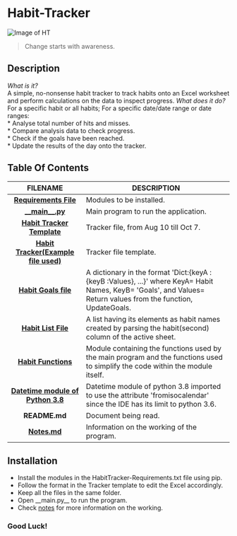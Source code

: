 # **Habit-Tracker**

![Image of HT](https://media.giphy.com/media/Zr9FfobRExF6FuRsJr/giphy.gif)    

> Change starts with awareness.
  
## Description
 *What is it?*  
 A simple, no-nonsense habit tracker to track habits onto an Excel worksheet and perform calculations on the data to inspect progress.
 *What does it do?*  
    For a specific habit or all habits; For a specific date/date range or date ranges:  
    * Analyse total number of hits and misses.  
    * Compare analysis data to check progress.  
    * Check if the goals have been reached.  
    * Update the results of the day onto the tracker.  
  
## Table Of Contents
 FILENAME | DESCRIPTION 
  :---:|--- 
[__Requirements File__](docs/HabitTracker-Requirements.txt)| Modules to be installed.
[\_\___main\_\_.py__](__main__.py)| Main program to run the application.
[__Habit Tracker Template__](docs/Habit%20Tracker-10_7.xlsx)| Tracker file, from Aug 10 till Oct 7.
[__Habit Tracker\(Example file used\)__](docs/Habit%20Tracker-Template.xlsx)| Tracker file template.
[__Habit Goals file__](src/HabitGoalsFile.py)| A dictionary in the format 'Dict:{keyA :{keyB :Values}, ...}' where KeyA= Habit Names, KeyB= 'Goals', and Values= Return values from the function, UpdateGoals. 
[__Habit List File__](src/HabitListFile.py)| A list having its elements as habit names created by parsing the habit(second) column of the active sheet. 
[__Habit Functions__](src/HabitTrackerMainFunctions.py)| Module containing the functions used by the main program and the functions used to simplify the code within the module itself. 
[__Datetime module of Python 3.8__](src/Datetime38.py)| Datetime module of python 3.8 imported to use the attribute 'fromisocalendar' since the IDE has its limit to python 3.6.
 __README.md__ | Document being read.
[__Notes.md__](docs/Notes.md)| Information on the working of the program.  

## Installation
* Install the modules in the HabitTracker-Requirements.txt file using pip.
* Follow the format in the Tracker template to edit the Excel accordingly.
* Keep all the files in the same folder. 
* Open \_\_main.py\_\_ to run the program. 
* Check [notes](docs/Notes.md) for more information on the working. 

### Good Luck!
